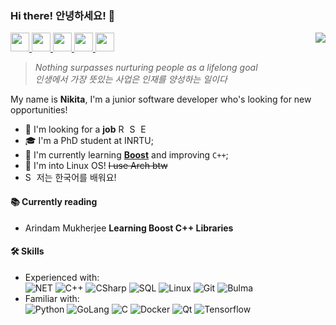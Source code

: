 ### Hi there! 안녕하세요! 👋
<img align="right" src="https://github.com/xtenzQ/xtenzQ/blob/master/readme.png" />
<p>
  <a target="_blank" href="mailto:me@rusetskii.dev" target="_blank">
    <img height="30" src="https://img.icons8.com/ultraviolet/40/000000/message-squared.png"/>
  </a>
  <a target="_blank" href="https://www.linkedin.com/in/xtenzq/" target="_blank">
    <img height="30" src="https://img.icons8.com/ultraviolet/40/000000/linkedin.png"/>
  </a>
  <a target="_blank" href="https://www.facebook.com/xtenzQ/" target="_blank">
    <img height="30" src="https://img.icons8.com/ultraviolet/40/000000/facebook.png"/>
  </a> 
  <a target="_blank" href="https://www.instagram.com/xtenzq/" target="_blank">
    <img height="30" src="https://img.icons8.com/ultraviolet/40/000000/instagram-new.png"/>
  </a>
  <a target="_blank" href="https://rusetskii.dev/" target="_blank">
    <img height="30" src="https://img.icons8.com/ultraviolet/40/000000/resume.png"/>
  </a>
</p>

> *Nothing surpasses nurturing people as a lifelong goal<br>
>인생에서 가장 뜻있는 사업은 인재를 양성하는 일이다*

My name is **Nikita**, I'm a junior software developer who's looking for new opportunities!
- 🔭 I'm looking for a **job** <img title="Russia" alt="Russia" src="https://image.flaticon.com/icons/svg/323/323300.svg" width="14"/> <img title="South Korea" alt="South Korea" src="https://image.flaticon.com/icons/svg/197/197582.svg" width="14"/> <img title="Europe" alt="Europe" src="https://image.flaticon.com/icons/svg/323/323344.svg" width="14"/>
- 🎓 I'm a PhD student at INRTU;
- 🌱 I'm currently learning **[Boost](https://www.boost.org/)** and improving `C++`;
- 🐧 I'm into Linux OS! ~~I use Arch btw~~
-  <img title="South Korea" alt="South Korea" src="https://image.flaticon.com/icons/svg/197/197582.svg" width="14"/> 저는 한국어를 배워요!

<h4>📚 Currently reading</h4>
<ul>
  <li>Arindam Mukherjee <b>Learning Boost C++ Libraries</b> <a target="_blank" href="https://www.packtpub.com/product/learning-boost-c-libraries/9781783551217"><img src="https://image.flaticon.com/icons/svg/25/25284.svg" width="14" /></a></li>
</ul>

<h4>🛠 Skills</h4>
<ul>
<li>Experienced with:<br>
  <!-- primary -->
  <img alt="NET" src="https://img.shields.io/badge/-.NET-a7d1fa?style=flat-square&logo=%2ENET&logoColor=black" />
  <img alt="C++" src="https://img.shields.io/badge/-C++-a7d1fa?style=flat-square&logo=c%2B%2B&logoColor=black" /> 
  <img alt="CSharp" src="https://img.shields.io/badge/-C%23-a7d1fa?style=flat-square&logo=c-sharp&logoColor=black" />
  <img alt="SQL" src="https://img.shields.io/badge/-SQL-a7d1fa?style=flat-square&logo=mysql&textColor=white&logoColor=black" />
  <!-- other -->
  <img alt="Linux" src="https://img.shields.io/badge/-Linux-a7d1fa?style=flat-square&logo=linux&logoColor=black&textColor=black" />
  <img alt="Git" src="https://img.shields.io/badge/-Git-a7d1fa?style=flat-square&logo=git&logoColor=white&logoColor=black" />
  <!-- web -->
  <img alt="Bulma" src="https://img.shields.io/badge/-Bulma-a7d1fa?style=flat-square&logo=bulma&logoColor=white&logoColor=black" />
</li>
<li>Familiar with:<br>
  <img alt="Python" src="https://img.shields.io/badge/-Python-a7d1fa?style=flat-square&logo=python&logoColor=white&logoColor=black" />
  <img alt="GoLang" src="https://img.shields.io/badge/-GoLang-a7d1fa?style=flat-square&logo=go&logoColor=white&logoColor=black" />
  <img alt="C" src="https://img.shields.io/badge/-C-a7d1fa?style=flat-square&logo=c&logoColor=white&logoColor=black" />
  <img alt="Docker" src="https://img.shields.io/badge/-Docker-a7d1fa?style=flat-square&logo=docker&logoColor=black" />
  <img alt="Qt" src="https://img.shields.io/badge/-Qt-a7d1fa?style=flat-square&logo=Qt&logoColor=black" />
  <img alt="Tensorflow" src="https://img.shields.io/badge/-Tensorflow-a7d1fa?style=flat-square&logo=tensorflow&logoColor=black" />
</li>
</ul>
<!--
**xtenzQ/xtenzQ** is a ✨ _special_ ✨ repository because its `README.md` (this file) appears on your GitHub profile.

Here are some ideas to get you started:

-  I’m currently working on ...
- 🌱 I’m currently learning ...
- 👯 I’m looking to collaborate on ...
- 🤔 I’m looking for help with ...
- 💬 Ask me about ...
- 📫 How to reach me: ...
- 😄 Pronouns: ...
- ⚡ Fun fact: ...
-->
